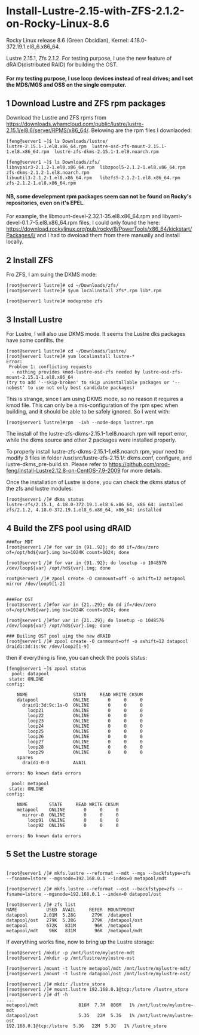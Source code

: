 # Install-Lustre-2.15-with-ZFS-2.1.2-on-Rocky-Linux-8.6

Rocky Linux release 8.6 (Green Obsidian), Kernel: 4.18.0-372.19.1.el8_6.x86_64. 

Lustre 2.15.1, Zfs 2.1.2.  For testing purpose, I use the new feature of dRAID(distributed RAID) for building the OST.

#### For my testing purpose, I use loop devices instead of real drives; and I set the MDS/MGS and OSS on the single computer.

## 1 Download Lustre and ZFS rpm packages
Download the Lustre and ZFS rpms from https://downloads.whamcloud.com/public/lustre/lustre-2.15.1/el8.6/server/RPMS/x86_64/. Belowing are
 the rpm files I downlaoded:

```text
[feng@server1 ~]$ ls Downloads/lustre/
lustre-2.15.1-1.el8.x86_64.rpm  lustre-osd-zfs-mount-2.15.1-1.el8.x86_64.rpm  lustre-zfs-dkms-2.15.1-1.el8.noarch.rpm  

[feng@server1 ~]$ ls Downloads/zfs/
libnvpair3-2.1.2-1.el8.x86_64.rpm  libzpool5-2.1.2-1.el8.x86_64.rpm           zfs-dkms-2.1.2-1.el8.noarch.rpm
libuutil3-2.1.2-1.el8.x86_64.rpm   libzfs5-2.1.2-1.el8.x86_64.rpm             zfs-2.1.2-1.el8.x86_64.rpm
```

#### NB, some develepment rpm packages seem can not be found on Rocky's repositories, even on it's EPEL. 
For example, the libmount-devel-2.32.1-35.el8.x86_64.rpm 
and  libyaml-devel-0.1.7-5.el8.x86_64.rpm files, I could only found the here:
https://download.rockylinux.org/pub/rocky/8/PowerTools/x86_64/kickstart/Packages/l/
and I had to dwoload them from there manually and install locally.

## 2 Install ZFS
Fro ZFS, I am suing the DKMS mode:
```text
[root@server1 lustre]# cd ~/Downloads/zfs/
[root@server1 lustre]# $yum localinstall zfs*.rpm lib*.rpm

[root@server1 lustre]# modeprobe zfs
```
## 3 Install Lustre
For Lustre, I will also use DKMS mode. It seems the Lustre dks packages have some confilts. the 
```text
[root@server1 lustre]# cd ~/Downloads/lustre/
[root@server1 lustre]# yum localinstall lustre-*
Error:
 Problem 1: conflicting requests
  - nothing provides kmod-lustre-osd-zfs needed by lustre-osd-zfs-mount-2.15.1-1.el8.x86_64
(try to add '--skip-broken' to skip uninstallable packages or '--nobest' to use not only best candidate packages)
```

This is strange, since I am using DKMS mode, so no reason it requires a kmod file. This can only be a mis-configuration of the rpm spec when building, and it should be able to be safely ignored. So I went with:

```text
[root@server1 lustre]#rpm  -ivh --node-deps lustre*.rpm
```
The install of the lustre-zfs-dkms-2.15.1-1.el8.noarch.rpm  will report error, while the dkms source and other 2 packages were installed properly.

To properly install lustre-zfs-dkms-2.15.1-1.el8.noarch.rpm, your need to modify 3 files in folder  /usr/src/lustre-zfs-2.15.1/:
dkms.conf, configure, and lustre-dkms_pre-build.sh. Please refer to https://github.com/prod-feng/Install-Lustre2.12.8-on-CentOS-7.9-2009 for more details.

Once the installation of Lustre is done, you can check the dkms status of the zfs and lustre modules:
```text
[root@server1 /]# dkms status
lustre-zfs/2.15.1, 4.18.0-372.19.1.el8_6.x86_64, x86_64: installed
zfs/2.1.2, 4.18.0-372.19.1.el8_6.x86_64, x86_64: installed
```
## 4 Build the ZFS pool using dRAID

```text
###For MDT
[root@server1 /]# for var in {91..92}; do dd if=/dev/zero of=/opt/hd${var}.img bs=1024K count=1024; done

[root@server1 /]# for var in {91..92}; do losetup -o 1048576 /dev/loop${var} /opt/hd${var}.img; done

root@server1 /]# zpool create -O canmount=off -o ashift=12 metapool mirror /dev/loop9[1-2]


###For OST
[root@server1 /]#for var in {21..29}; do dd if=/dev/zero of=/opt/hd${var}.img bs=1024K count=1024; done

[root@server1 /]#for var in {21..29}; do losetup -o 1048576 /dev/loop${var} /opt/hd${var}.img; done

### Builing OST pool uing the new dRAID
[root@server1 /]# zpool create -O canmount=off -o ashift=12 datapool draid1:3d:1s:9c /dev/loop2[1-9]
```

then if everything is fine, you can check the pools ststus:

```text
[feng@server1 ~]$ zpool status
  pool: datapool
 state: ONLINE
config:

	NAME                 STATE     READ WRITE CKSUM
	datapool             ONLINE       0     0     0
	  draid1:3d:9c:1s-0  ONLINE       0     0     0
	    loop21           ONLINE       0     0     0
	    loop22           ONLINE       0     0     0
	    loop23           ONLINE       0     0     0
	    loop24           ONLINE       0     0     0
	    loop25           ONLINE       0     0     0
	    loop26           ONLINE       0     0     0
	    loop27           ONLINE       0     0     0
	    loop28           ONLINE       0     0     0
	    loop29           ONLINE       0     0     0
	spares
	  draid1-0-0         AVAIL   

errors: No known data errors

  pool: metapool
 state: ONLINE
config:

	NAME        STATE     READ WRITE CKSUM
	metapool    ONLINE       0     0     0
	  mirror-0  ONLINE       0     0     0
	    loop91  ONLINE       0     0     0
	    loop92  ONLINE       0     0     0

errors: No known data errors
```

## 5 Set the Lustre storage

```text

[root@server1 /]# mkfs.lustre --reformat --mdt --mgs --backfstype=zfs --fsname=lstore --mgsnode=192.168.0.1 --index=0 metapool/mdt

[root@server1 /]# mkfs.lustre --reformat --ost --backfstype=zfs --fsname=lstore --mgsnode=192.168.0.1 --index=0 datapool/ost

[root@server1 /]# zfs list
NAME           USED  AVAIL     REFER  MOUNTPOINT
datapool      2.01M  5.28G      279K  /datapool
datapool/ost   279K  5.28G      279K  /datapool/ost
metapool       672K   831M       96K  /metapool
metapool/mdt    96K   831M       96K  /metapool/mdt
```
If everything works fine, now to bring up the Lustre storage:

```text
[root@server1 /mkdir -p /mnt/lustre/mylustre-mdt
[root@server1 /mkdir -p /mnt/lustre/mylustre-ost

[root@server1 /mount -t lustre metapool/mdt /mnt/lustre/mylustre-mdt/
[root@server1 /mount -t lustre datapool/ost /mnt/lustre/mylustre-ost/

[root@server1 /]# mkdir /lustre_store
[root@server1 /]# mount.lustre 192.168.0.1@tcp:/lstore /lustre_store
[root@server1 /]# df -h
...
metapool/mdt               816M  7.7M  806M   1% /mnt/lustre/mylustre-mdt
datapool/ost               5.3G   22M  5.3G   1% /mnt/lustre/mylustre-ost
192.168.0.1@tcp:/lstore  5.3G   22M  5.3G   1% /lustre_store
```

